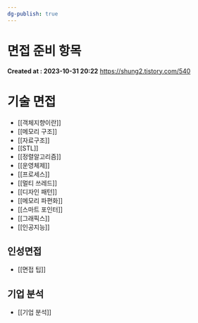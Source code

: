 ```yaml
---
dg-publish: true
---
```


# 면접 준비 항목 
**Created at : 2023-10-31 20:22**
https://shung2.tistory.com/540
# 기술 면접
- [[객체지향이란]]
- [[메모리 구조]]
- [[자료구조]]
- [[STL]]
- [[정렬알고리즘]]
- [[운영체제]]
- [[프로세스]]
- [[멀티 쓰레드]]
- [[디자인 패턴]]
- [[메모리 파편화]]
- [[스마트 포인터]]
- [[그래픽스]]
- [[인공지능]]
## 인성면접
- [[면접 팁]]
## 기업 분석
- [[기업 분석]]
